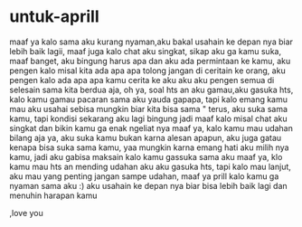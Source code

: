 # untuk-aprill
maaf ya kalo sama aku kurang nyaman,aku bakal usahain ke depan nya biar lebih baik lagii, maaf juga kalo chat aku singkat, sikap aku ga kamu suka, maaf banget, aku bingung harus apa 
dan aku ada permintaan ke kamu,
aku pengen kalo misal kita ada apa apa tolong jangan di ceritain ke orang, aku pengen kalo ada apa apa kamu cerita ke aku aku aku pengen semua di selesain sama kita berdua aja,
oh ya, soal hts an aku gamau,aku gasuka hts, kalo kamu gamau pacaran sama aku yauda gapapa, tapi kalo emang kamu mau 
aku usahai sebisa mungkin biar kita bisa sama " terus,   aku suka sama kamu, tapi kondisi sekarang aku lagi bingung jadi maaf kalo misal chat aku singkat dan bikin kamu ga enak ngeliat nya maaf ya, kalo kamu mau udahan bilang aja ya,
aku suka kamu bukan karna alesan apapun, aku juga gatau kenapa bisa suka sama kamu, yaa mungkin karna emang hati aku milih nya kamu, jadi aku gabisa maksain kalo kamu gassuka sama aku
maaf ya, klo kamu mau hts an mending udahan aku aku gasuka hts, tapi kalo mau lanjut, aku mau yang penting jangan sampe udahan, maaf ya prill kalo kamu ga nyaman sama aku :)
aku usahain ke depan nya biar bisa lebih baik lagi dan menuhin harapan kamu 

,love you
